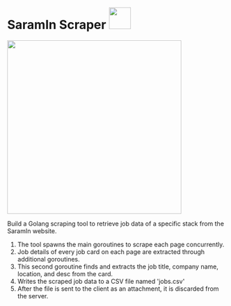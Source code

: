 # SaramIn Scraper  <img src="https://github.com/tacerihsehc613/AgentJ/assets/127294863/ea206719-2488-4302-95dc-e07783af761e" width="50" height="auto"> 

<img src="https://github.com/tacerihsehc613/AgentJ/assets/127294863/51c45bec-aa22-4e04-af18-79d68d65c94d" width="400" height="auto">

Build a Golang scraping tool to retrieve job data of a specific stack from the SaramIn website.

1. The tool spawns the main goroutines to scrape each page concurrently.
2. Job details of every job card on each page are extracted through additional goroutines.
3.  This second goroutine finds and extracts the job title, company name, location, and desc from the card.
4. Writes the scraped job data to a CSV file named 'jobs.csv'
5. After the file is sent to the client as an attachment, it is discarded from the server.
